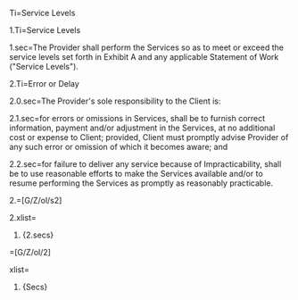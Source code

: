 Ti=Service Levels

1.Ti=Service Levels

1.sec=The Provider shall perform the Services so as to meet or exceed the service levels set forth in Exhibit A and any applicable Statement of Work ("Service Levels").

2.Ti=Error or Delay

2.0.sec=The Provider's sole responsibility to the Client is:

2.1.sec=for errors or omissions in Services, shall be to furnish correct information, payment and/or adjustment in the Services, at no additional cost or expense to Client; provided, Client must promptly advise Provider of any such error or omission of which it becomes aware; and

2.2.sec=for failure to deliver any service because of Impracticability, shall be to use reasonable efforts to make the Services available and/or to resume performing the Services as promptly as reasonably practicable.

2.=[G/Z/ol/s2]

2.xlist=<ol class="secs-and"><li>{2.secs}</ol>  

=[G/Z/ol/2]
  
xlist=<ol class="secs-and"><li>{Secs}</ol>